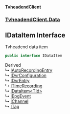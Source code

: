 #### [TvheadendClient](./index.md 'index')
### [TvheadendClient.Data](./TvheadendClient-Data.md 'TvheadendClient.Data')
## IDataItem Interface
Tvheadend data item  
```csharp
public interface IDataItem
```
Derived  
&#8627; [IAutoRecordingEntry](./TvheadendClient-Data-Dvr-IAutoRecordingEntry.md 'TvheadendClient.Data.Dvr.IAutoRecordingEntry')  
&#8627; [IDvrConfiguration](./TvheadendClient-Data-Dvr-IDvrConfiguration.md 'TvheadendClient.Data.Dvr.IDvrConfiguration')  
&#8627; [IDvrEntry](./TvheadendClient-Data-Dvr-IDvrEntry.md 'TvheadendClient.Data.Dvr.IDvrEntry')  
&#8627; [ITimeRecording](./TvheadendClient-Data-Dvr-ITimeRecording.md 'TvheadendClient.Data.Dvr.ITimeRecording')  
&#8627; [IDataItem&lt;TId&gt;](./TvheadendClient-Data-IDataItem-TId-.md 'TvheadendClient.Data.IDataItem&lt;TId&gt;')  
&#8627; [IEpgEvent](./TvheadendClient-Data-IEpgEvent.md 'TvheadendClient.Data.IEpgEvent')  
&#8627; [IChannel](./TvheadendClient-Data-IChannel.md 'TvheadendClient.Data.IChannel')  
&#8627; [ITag](./TvheadendClient-Data-ITag.md 'TvheadendClient.Data.ITag')  
